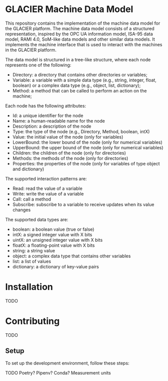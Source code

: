 # GLACIER Machine Data Model

This repository contains the implementation of the machine data model for the GLACIER platform.
The machine data model consists of a structured representation, inspired by 
the OPC UA information model, ISA-95 data model, RAMI 4.0, SoM-like data 
models and other similar data models.
It implements the machine interface that is used to interact with the 
machines in the GLACIER platform.

The data model is structured in a tree-like structure, where each node 
represents one of the following:
- Directory: a directory that contains other directories or variables;
- Variable: a variable with a simple data type (e.g., string, integer, 
  float, boolean) or a complex data type (e.g., object, list, dictionary);
- Method: a method that can be called to perform an action on the machine;

Each node has the following attributes:
- Id: a unique identifier for the node
- Name: a human-readable name for the node
- Description: a description of the node
- Type: the type of the node (e.g., Directory, Method, boolean, intX)
- Value: the initial value of the node (only for variables)
- LowerBound: the lower bound of the node (only for numerical variables)
- UpperBound: the upper bound of the node (only for numerical variables)
- Children: the children of the node (only for directories)
- Methods: the methods of the node (only for directories)
- Properties: the properties of the node (only for variables of type object and dictionary)

The supported interaction patterns are:
- Read: read the value of a variable
- Write: write the value of a variable
- Call: call a method
- Subscribe: subscribe to a variable to receive updates when its value changes

The supported data types are:
- boolean: a boolean value (true or false)
- intX: a signed integer value with X bits
- uintX: an unsigned integer value with X bits
- floatX: a floating-point value with X bits
- string: a string value
- object: a complex data type that contains other variables
- list: a list of values
- dictionary: a dictionary of key-value pairs

# Installation

TODO

# Contributing

TODO

## Setup

To set up the development environment, follow these steps:

TODO
Poetry? Pipenv? Conda?
Measurement units
